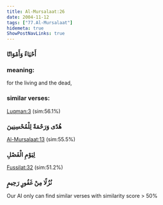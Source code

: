 ```yaml
---
title: Al-Mursalaat:26
date: 2004-11-12
tags: ["77.Al-Mursalaat"]
hidemeta: true 
ShowPostNavLinks: true 
---
```

### أَحْيَاءً وَأَمْوَاتًا
### meaning: 
for the living and the dead,
### similar verses: 

[Luqman:3](/31/3) (sim:56.1%)

### هُدًى وَرَحْمَةً لِلْمُحْسِنِينَ

[Al-Mursalaat:13](/77/13) (sim:55.5%)

### لِيَوْمِ الْفَصْلِ

[Fussilat:32](/41/32) (sim:51.2%)

### نُزُلًا مِنْ غَفُورٍ رَحِيمٍ

Our AI only can find similar verses with similarity score > 50% 

